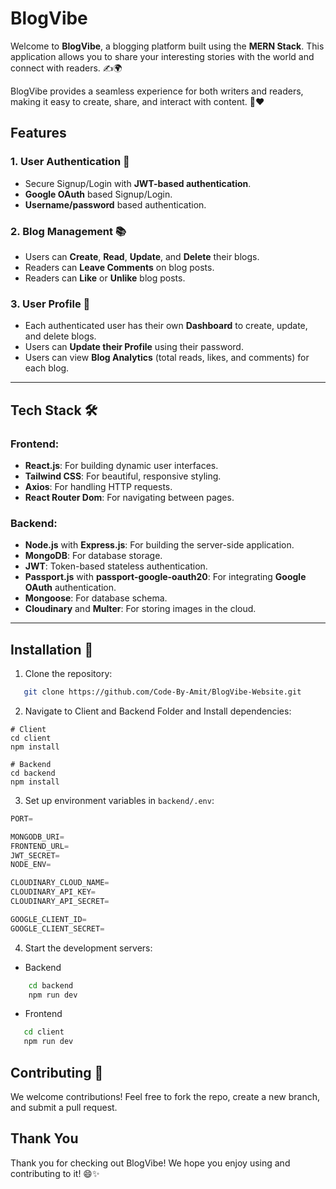 # BlogVibe

Welcome to **BlogVibe**, a blogging platform built using the **MERN Stack**. This application allows you to share your interesting stories with the world and connect with readers. ✍️🌍

BlogVibe provides a seamless experience for both writers and readers, making it easy to create, share, and interact with content. 📖❤️

## Features

### 1. **User Authentication** 🔐 
- Secure Signup/Login with **JWT-based authentication**.
- **Google OAuth** based Signup/Login.
- **Username/password** based authentication.

### 2. **Blog Management** 📚
- Users can **Create**, **Read**, **Update**, and **Delete** their blogs.
- Readers can **Leave Comments** on blog posts.
- Readers can **Like** or **Unlike** blog posts.

### 3. **User Profile** 👤
- Each authenticated user has their own **Dashboard** to create, update, and delete blogs.
- Users can **Update their Profile** using their password.
- Users can view **Blog Analytics** (total reads, likes, and comments) for each blog.

---

## Tech Stack 🛠️

### Frontend:
- **React.js**: For building dynamic user interfaces.
- **Tailwind CSS**: For beautiful, responsive styling.
- **Axios**: For handling HTTP requests.
- **React Router Dom**: For navigating between pages.

### Backend:
- **Node.js** with **Express.js**: For building the server-side application.
- **MongoDB**: For database storage.
- **JWT**: Token-based stateless authentication.
- **Passport.js** with **passport-google-oauth20**: For integrating **Google OAuth** authentication.
- **Mongoose**: For database schema.
- **Cloudinary** and **Multer**: For storing images in the cloud.

---

## Installation 🚀

1. Clone the repository:

```bash
   git clone https://github.com/Code-By-Amit/BlogVibe-Website.git
```
2. Navigate to Client and Backend Folder and Install dependencies:
```
# Client
cd client 
npm install

# Backend
cd backend
npm install
```

3. Set up environment variables in `backend/.env`:
```javascript
PORT=

MONGODB_URI=
FRONTEND_URL=
JWT_SECRET=
NODE_ENV=

CLOUDINARY_CLOUD_NAME=
CLOUDINARY_API_KEY=
CLOUDINARY_API_SECRET=

GOOGLE_CLIENT_ID=
GOOGLE_CLIENT_SECRET=
```

4. Start the development servers:
- Backend 
``` bash
    cd backend
    npm run dev
```
- Frontend
```bash
   cd client
   npm run dev
```

## Contributing 🤝
We welcome contributions! Feel free to fork the repo, create a new branch, and submit a pull request. 

## Thank You
Thank you for checking out BlogVibe! We hope you enjoy using and contributing to it! 😄✨

